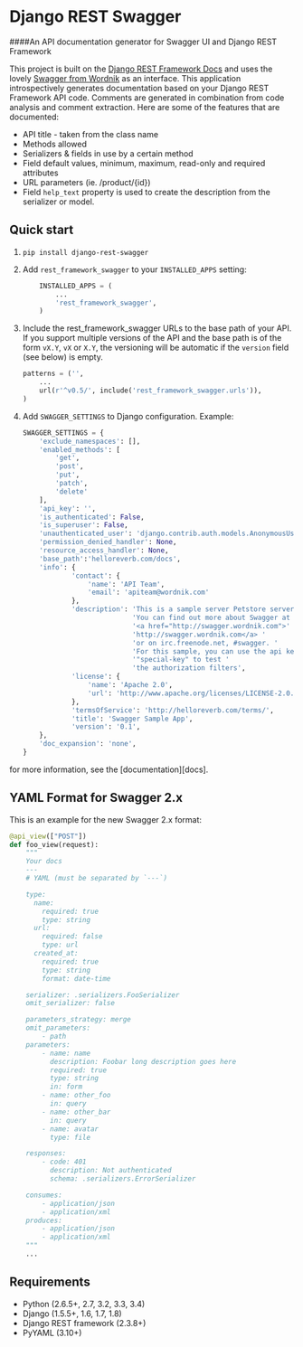 # Django REST Swagger

####An API documentation generator for Swagger UI and Django REST Framework

This project is built on the [Django REST Framework Docs](https://github.com/marcgibbons/django-rest-framework-docs) and uses the lovely [Swagger from Wordnik](http://swagger.io) as an interface. This application introspectively generates documentation based on your Django REST Framework API code. Comments are generated in combination from code analysis and comment extraction. Here are some of the features that are documented:

* API title - taken from the class name
* Methods allowed
* Serializers & fields in use by a certain method
* Field default values, minimum, maximum, read-only and required attributes
* URL parameters (ie. /product/{id})
* Field `help_text` property is used to create the description from the serializer or model.

## Quick start

1. ```pip install django-rest-swagger```

2. Add `rest_framework_swagger` to your `INSTALLED_APPS` setting:

    ```python
        INSTALLED_APPS = (
            ...
            'rest_framework_swagger',
        )
    ```

3. Include the rest_framework_swagger URLs to the base path of your API. If you support multiple versions of the API and the base path is of the form ```vX.Y```, ```vX``` or ```X.Y```, the versioning will be automatic if the ```version``` field (see below) is empty.

    ```python
    patterns = ('',
        ...
        url(r'^v0.5/', include('rest_framework_swagger.urls')),
    )
    ```

4. Add ```SWAGGER_SETTINGS``` to Django configuration. Example:

    ```python
    SWAGGER_SETTINGS = {
        'exclude_namespaces': [],
        'enabled_methods': [
            'get',
            'post',
            'put',
            'patch',
            'delete'
        ],
        'api_key': '',
        'is_authenticated': False,
        'is_superuser': False,
        'unauthenticated_user': 'django.contrib.auth.models.AnonymousUser',
        'permission_denied_handler': None,
        'resource_access_handler': None,
        'base_path':'helloreverb.com/docs',
        'info': {
                'contact': {
                    'name': 'API Team',
                    'email': 'apiteam@wordnik.com'
                },
                'description': 'This is a sample server Petstore server. '
                               'You can find out more about Swagger at '
                               '<a href="http://swagger.wordnik.com">'
                               'http://swagger.wordnik.com</a> '
                               'or on irc.freenode.net, #swagger. '
                               'For this sample, you can use the api key '
                               '"special-key" to test '
                               'the authorization filters',
                'license': {
                    'name': 'Apache 2.0',
                    'url': 'http://www.apache.org/licenses/LICENSE-2.0.html'
                },
                'termsOfService': 'http://helloreverb.com/terms/',
                'title': 'Swagger Sample App',
                'version': '0.1',
        },
        'doc_expansion': 'none',
    }
    ```

for more information, see the [documentation][docs].

## YAML Format for Swagger 2.x

This is an example for the new Swagger 2.x format:

```python
@api_view(["POST"])
def foo_view(request):
    """
    Your docs
    ---
    # YAML (must be separated by `---`)

    type:
      name:
        required: true
        type: string
      url:
        required: false
        type: url
      created_at:
        required: true
        type: string
        format: date-time

    serializer: .serializers.FooSerializer
    omit_serializer: false

    parameters_strategy: merge
    omit_parameters:
        - path
    parameters:
        - name: name
          description: Foobar long description goes here
          required: true
          type: string
          in: form
        - name: other_foo
          in: query
        - name: other_bar
          in: query
        - name: avatar
          type: file

    responses:
        - code: 401
          description: Not authenticated
          schema: .serializers.ErrorSerializer

    consumes:
        - application/json
        - application/xml
    produces:
        - application/json
        - application/xml
    """
    ...
```

## Requirements
* Python (2.6.5+, 2.7, 3.2, 3.3, 3.4)
* Django (1.5.5+, 1.6, 1.7, 1.8)
* Django REST framework (2.3.8+)
* PyYAML (3.10+)
